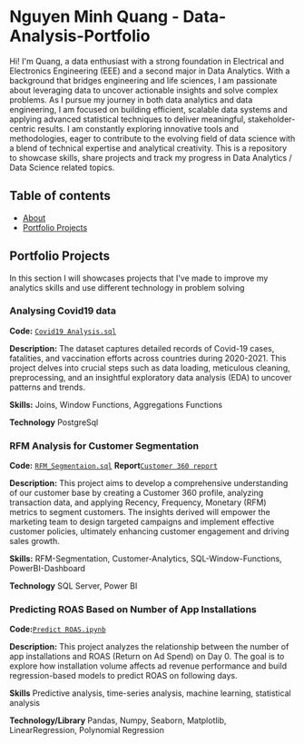 # Nguyen Minh Quang - Data-Analysis-Portfolio
Hi! I'm Quang, a data enthusiast with a strong foundation in Electrical and Electronics Engineering (EEE) and a second major in Data Analytics. With a background that bridges engineering and life sciences, I am passionate about leveraging data to uncover actionable insights and solve complex problems.
As I pursue my journey in both data analytics and data engineering, I am focused on building efficient, scalable data systems and applying advanced statistical techniques to deliver meaningful, stakeholder-centric results. I am constantly exploring innovative tools and methodologies, eager to contribute to the evolving field of data science with a blend of technical expertise and analytical creativity.
This is a repository to showcase skills, share projects and track my progress in Data Analytics / Data Science related topics.

## Table of contents
- [About](https://github.com/Quang0608/Data-Analysis-Portfolio/blob/main/README.md#about)
- [Portfolio Projects](https://github.com/Quang0608/Data-Analysis-Portfolio/blob/main/README.md#portfolio-projects)


## Portfolio Projects
In this section I will showcases projects that I've made to improve my analytics skills and use different technology in problem solving
### Analysing Covid19 data
**Code:** [`Covid19 Analysis.sql`](https://github.com/Quang0608/PortfolioProject/blob/main/src/sql/Covid19_Data_Exploration.sql)

**Description:** The dataset captures detailed records of Covid-19 cases, fatalities, and vaccination efforts across countries during 2020-2021. This project delves into crucial steps such as data loading, meticulous cleaning, preprocessing, and an insightful exploratory data analysis (EDA) to uncover patterns and trends.

**Skills:** Joins, Window Functions, Aggregations Functions

**Technology** PostgreSql

### RFM Analysis for Customer Segmentation
**Code:** [`RFM_Segmentaion.sql`](https://github.com/Quang0608/PortfolioProject/blob/main/src/sql/RFM_Segmentation.sql)
**Report**[`Customer 360 report`](https://drive.google.com/file/d/1Ex6pbtV7TY55nRX_lsN-MG3VKPTBkC_P/view?usp=sharing)

**Description:** This project aims to develop a comprehensive understanding of our customer base by creating a Customer 360 profile, analyzing transaction data, and applying Recency, Frequency, Monetary (RFM) metrics to segment customers. The insights derived will empower the marketing team to design targeted campaigns and implement effective customer policies, ultimately enhancing customer engagement and driving sales growth.

**Skills:** RFM-Segmentation, Customer-Analytics, SQL-Window-Functions, PowerBI-Dashboard

**Technology** SQL Server, Power BI

### Predicting ROAS Based on Number of App Installations
**Code:**[`Predict ROAS.ipynb`](https://github.com/Quang0608/PortfolioProject/blob/main/src/sql/Predict%20ROAS%20project.ipynb)

**Description:** This project analyzes the relationship between the number of app installations and ROAS (Return on Ad Spend) on Day 0. The goal is to explore how installation volume affects ad revenue performance and build regression-based models to predict ROAS on following days.

**Skills** Predictive analysis, time-series analysis, machine learning, statistical analysis

**Technology/Library** Pandas, Numpy, Seaborn, Matplotlib, LinearRegression, Polynomial Regression
